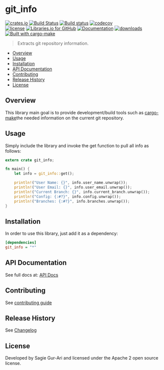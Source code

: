 # git_info

[![crates.io](https://img.shields.io/crates/v/git_info.svg)](https://crates.io/crates/git_info) [![Build Status](https://travis-ci.org/sagiegurari/git_info.svg)](http://travis-ci.org/sagiegurari/git_info) [![Build status](https://ci.appveyor.com/api/projects/status/yrb4y9cbaf6wtlk7?svg=true)](https://ci.appveyor.com/project/sagiegurari/git_info) [![codecov](https://codecov.io/gh/sagiegurari/git_info/branch/master/graph/badge.svg)](https://codecov.io/gh/sagiegurari/git_info)<br>
[![license](https://img.shields.io/crates/l/git_info.svg)](https://github.com/sagiegurari/git_info/blob/master/LICENSE) [![Libraries.io for GitHub](https://img.shields.io/librariesio/github/sagiegurari/git_info.svg)](https://libraries.io/cargo/git_info) [![Documentation](https://docs.rs/git_info/badge.svg)](https://docs.rs/crate/git_info/) [![downloads](https://img.shields.io/crates/d/git_info.svg)](https://crates.io/crates/git_info)<br>
[![Built with cargo-make](https://sagiegurari.github.io/cargo-make/assets/badges/cargo-make.svg)](https://sagiegurari.github.io/cargo-make)

> Extracts git repository information.

* [Overview](#overview)
* [Usage](#usage)
* [Installation](#installation)
* [API Documentation](https://sagiegurari.github.io/git_info/)
* [Contributing](.github/CONTRIBUTING.md)
* [Release History](https://github.com/sagiegurari/git_info/blob/master/CHANGELOG.md)
* [License](#license)

<a name="overview"></a>
## Overview
This library main goal is to provide development/build tools such as [cargo-make](https://sagiegurari.github.io/cargo-make/)the needed information on the current git repository.

<a name="usage"></a>
## Usage
Simply include the library and invoke the get function to pull all info as follows:

```rust
extern crate git_info;

fn main() {
    let info = git_info::get();

    println!("User Name: {}", info.user_name.unwrap());
    println!("User Email: {}", info.user_email.unwrap());
    println!("Current Branch: {}", info.current_branch.unwrap());
    println!("Config: {:#?}", info.config.unwrap());
    println!("Branches: {:#?}", info.branches.unwrap());
}
```

<a name="installation"></a>
## Installation
In order to use this library, just add it as a dependency:

```ini
[dependencies]
git_info = "*"
```

## API Documentation
See full docs at: [API Docs](https://sagiegurari.github.io/git_info/)

## Contributing
See [contributing guide](.github/CONTRIBUTING.md)

<a name="history"></a>
## Release History

See [Changelog](https://github.com/sagiegurari/git_info/blob/master/CHANGELOG.md)

<a name="license"></a>
## License
Developed by Sagie Gur-Ari and licensed under the Apache 2 open source license.
